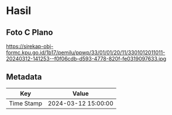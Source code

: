 # Hasil

## Foto C Plano

https://sirekap-obj-formc.kpu.go.id/1b17/pemilu/ppwp/33/01/01/20/11/3301012011011-20240312-141253--f0f06cdb-d593-4778-820f-fe0319097633.jpg


## Metadata

| Key        | Value               |
| ---------- | ------------------- |
| Time Stamp | 2024-03-12 15:00:00 |



